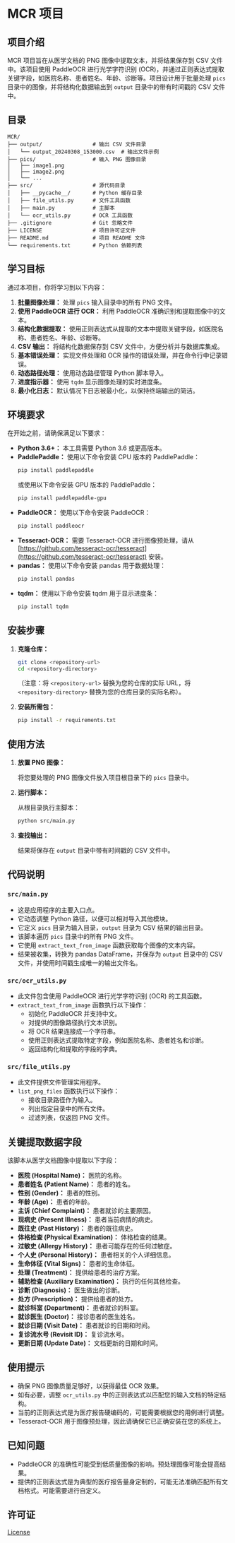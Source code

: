 # MCR 项目

## 项目介绍

MCR 项目旨在从医学文档的 PNG 图像中提取文本，并将结果保存到 CSV 文件中。该项目使用 PaddleOCR 进行光学字符识别 (OCR)，并通过正则表达式提取关键字段，如医院名称、患者姓名、年龄、诊断等。项目设计用于批量处理 `pics` 目录中的图像，并将结构化数据输出到 `output` 目录中的带有时间戳的 CSV 文件中。

## 目录

```
MCR/
├── output/                # 输出 CSV 文件目录
│   └── output_20240308_153000.csv  # 输出文件示例
├── pics/                  # 输入 PNG 图像目录
│   ├── image1.png
│   ├── image2.png
│   └── ...
├── src/                   # 源代码目录
│   ├── __pycache__/       # Python 缓存目录
│   ├── file_utils.py      # 文件工具函数
│   ├── main.py            # 主脚本
│   └── ocr_utils.py       # OCR 工具函数
├── .gitignore             # Git 忽略文件
├── LICENSE                # 项目许可证文件
├── README.md              # 项目 README 文件
└── requirements.txt       # Python 依赖列表
```

## 学习目标

通过本项目，你将学习到以下内容：

1. **批量图像处理：** 处理 `pics` 输入目录中的所有 PNG 文件。
2. **使用 PaddleOCR 进行 OCR：** 利用 PaddleOCR 准确识别和提取图像中的文本。
3. **结构化数据提取：** 使用正则表达式从提取的文本中提取关键字段，如医院名称、患者姓名、年龄、诊断等。
4. **CSV 输出：** 将结构化数据保存到 CSV 文件中，方便分析并与数据库集成。
5. **基本错误处理：** 实现文件处理和 OCR 操作的错误处理，并在命令行中记录错误。
6. **动态路径处理：** 使用动态路径管理 Python 脚本导入。
7. **进度指示器：** 使用 `tqdm` 显示图像处理的实时进度条。
8. **最小化日志：** 默认情况下日志被最小化，以保持终端输出的简洁。

## 环境要求

在开始之前，请确保满足以下要求：

- **Python 3.6+：** 本工具需要 Python 3.6 或更高版本。
- **PaddlePaddle：** 使用以下命令安装 CPU 版本的 PaddlePaddle：
    ```bash
    pip install paddlepaddle
    ```
  或使用以下命令安装 GPU 版本的 PaddlePaddle：
    ```bash
    pip install paddlepaddle-gpu
    ```
- **PaddleOCR：** 使用以下命令安装 PaddleOCR：
    ```bash
    pip install paddleocr
    ```
- **Tesseract-OCR：** 需要 Tesseract-OCR 进行图像预处理，请从 [https://github.com/tesseract-ocr/tesseract](https://github.com/tesseract-ocr/tesseract) 安装。
- **pandas：** 使用以下命令安装 pandas 用于数据处理：
    ```bash
    pip install pandas
    ```
- **tqdm：** 使用以下命令安装 tqdm 用于显示进度条：
    ```bash
    pip install tqdm
    ```

## 安装步骤

1. **克隆仓库：**

    ```bash
    git clone <repository-url>
    cd <repository-directory>
    ```

    （注意：将 `<repository-url>` 替换为您的仓库的实际 URL，将 `<repository-directory>` 替换为您的仓库目录的实际名称）。
2. **安装所需包：**

    ```bash
    pip install -r requirements.txt
    ```

## 使用方法

1. **放置 PNG 图像：**

    将您要处理的 PNG 图像文件放入项目根目录下的 `pics` 目录中。
2. **运行脚本：**

    从根目录执行主脚本：
    ```bash
    python src/main.py
    ```
3. **查找输出：**

    结果将保存在 `output` 目录中带有时间戳的 CSV 文件中。

## 代码说明

### `src/main.py`

- 这是应用程序的主要入口点。
- 它动态调整 Python 路径，以便可以相对导入其他模块。
- 它定义 `pics` 目录为输入目录，`output` 目录为 CSV 结果的输出目录。
- 该脚本遍历 `pics` 目录中的所有 PNG 文件。
- 它使用 `extract_text_from_image` 函数获取每个图像的文本内容。
- 结果被收集，转换为 pandas DataFrame，并保存为 `output` 目录中的 CSV 文件，并使用时间戳生成唯一的输出文件名。

### `src/ocr_utils.py`

- 此文件包含使用 PaddleOCR 进行光学字符识别 (OCR) 的工具函数。
- `extract_text_from_image` 函数执行以下操作：
    - 初始化 PaddleOCR 并支持中文。
    - 对提供的图像路径执行文本识别。
    - 将 OCR 结果连接成一个字符串。
    - 使用正则表达式提取特定字段，例如医院名称、患者姓名和诊断。
    - 返回结构化和提取的字段的字典。

### `src/file_utils.py`

- 此文件提供文件管理实用程序。
- `list_png_files` 函数执行以下操作：
    - 接收目录路径作为输入。
    - 列出指定目录中的所有文件。
    - 过滤列表，仅返回 PNG 文件。

## 关键提取数据字段

该脚本从医学文档图像中提取以下字段：

- **医院 (Hospital Name)：** 医院的名称。
- **患者姓名 (Patient Name)：** 患者的姓名。
- **性别 (Gender)：** 患者的性别。
- **年龄 (Age)：** 患者的年龄。
- **主诉 (Chief Complaint)：** 患者就诊的主要原因。
- **现病史 (Present Illness)：** 患者当前病情的病史。
- **既往史 (Past History)：** 患者的既往病史。
- **体格检查 (Physical Examination)：** 体格检查的结果。
- **过敏史 (Allergy History)：** 患者可能存在的任何过敏症。
- **个人史 (Personal History)：** 患者相关的个人详细信息。
- **生命体征 (Vital Signs)：** 患者的生命体征。
- **处理 (Treatment)：** 提供给患者的治疗方案。
- **辅助检查 (Auxiliary Examination)：** 执行的任何其他检查。
- **诊断 (Diagnosis)：** 医生做出的诊断。
- **处方 (Prescription)：** 提供给患者的处方。
- **就诊科室 (Department)：** 患者就诊的科室。
- **就诊医生 (Doctor)：** 接诊患者的医生姓名。
- **就诊日期 (Visit Date)：** 患者就诊的日期和时间。
- **复诊流水号 (Revisit ID)：** 复诊流水号。
- **更新日期 (Update Date)：** 文档更新的日期和时间。

## 使用提示

- 确保 PNG 图像质量足够好，以获得最佳 OCR 效果。
- 如有必要，调整 `ocr_utils.py` 中的正则表达式以匹配您的输入文档的特定结构。
- 当前的正则表达式是为医疗报告硬编码的，可能需要根据您的用例进行调整。
- Tesseract-OCR 用于图像预处理，因此请确保它已正确安装在您的系统上。

## 已知问题

- PaddleOCR 的准确性可能受到低质量图像的影响。预处理图像可能会提高结果。
- 提供的正则表达式是为典型的医疗报告量身定制的，可能无法准确匹配所有文档格式。可能需要进行自定义。

## 许可证

[License](LICENSE)